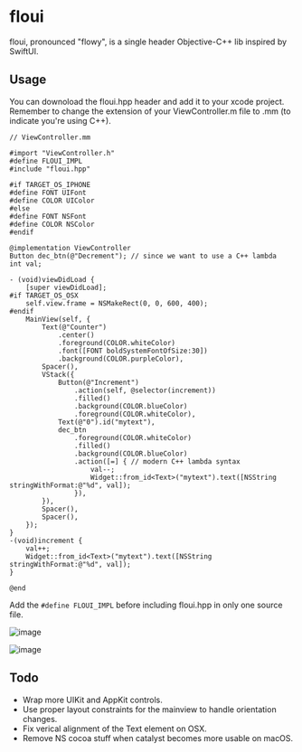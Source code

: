 # floui
floui, pronounced "flowy", is a single header Objective-C++ lib inspired by SwiftUI. 

## Usage
You can downoload the floui.hpp header and add it to your xcode project. Remember to change the extension of your ViewController.m file to .mm (to indicate you're using C++).
```objc
// ViewController.mm

#import "ViewController.h"
#define FLOUI_IMPL
#include "floui.hpp"

#if TARGET_OS_IPHONE
#define FONT UIFont
#define COLOR UIColor
#else
#define FONT NSFont
#define COLOR NSColor
#endif

@implementation ViewController
Button dec_btn(@"Decrement"); // since we want to use a C++ lambda
int val;

- (void)viewDidLoad {
    [super viewDidLoad];
#if TARGET_OS_OSX
    self.view.frame = NSMakeRect(0, 0, 600, 400);
#endif
    MainView(self, {
        Text(@"Counter")
            .center()
            .foreground(COLOR.whiteColor)
            .font([FONT boldSystemFontOfSize:30])
            .background(COLOR.purpleColor),
        Spacer(),
        VStack({
            Button(@"Increment")
                .action(self, @selector(increment))
                .filled()
                .background(COLOR.blueColor)
                .foreground(COLOR.whiteColor),
            Text(@"0").id("mytext"),
            dec_btn
                .foreground(COLOR.whiteColor)
                .filled()
                .background(COLOR.blueColor)
                .action([=] { // modern C++ lambda syntax
                    val--;
                    Widget::from_id<Text>("mytext").text([NSString stringWithFormat:@"%d", val]);
                }),
        }),
        Spacer(),
        Spacer(),
    });
}
-(void)increment {
    val++;
    Widget::from_id<Text>("mytext").text([NSString stringWithFormat:@"%d", val]);
}

@end
```
Add the `#define FLOUI_IMPL` before including floui.hpp in only one source file.

![image](https://user-images.githubusercontent.com/37966791/173707028-a6e076c2-4170-459e-88a7-bd555ecfd1fa.png)

![image](https://user-images.githubusercontent.com/37966791/173926274-4ea69936-708d-4b24-92e3-48e40bde8ce5.png)

## Todo
- Wrap more UIKit and AppKit controls.
- Use proper layout constraints for the mainview to handle orientation changes. 
- Fix verical alignment of the Text element on OSX. 
- Remove NS cocoa stuff when catalyst becomes more usable on macOS.
